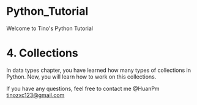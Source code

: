 # Python_Tutorial
Welcome to Tino's Python Tutorial

# 4. Collections
In data types chapter, you have learned how many types of collections in Python.
Now, you will learn how to work on this collections.

If you have any questions, feel free to contact me @HuanPm tinozxc123@gmail.com